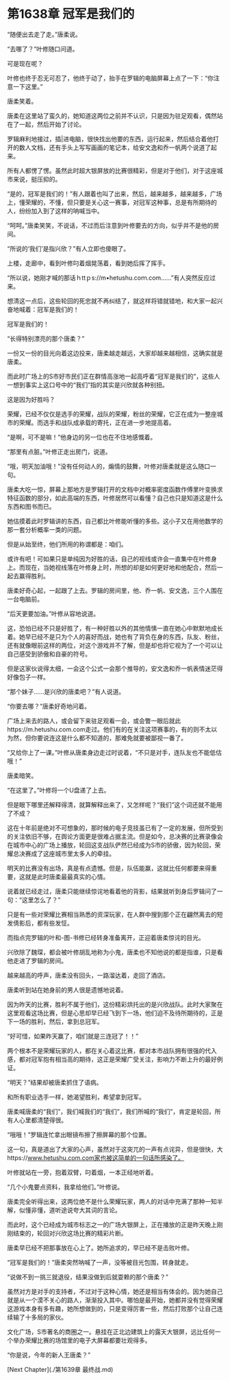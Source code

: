 # 第1638章 冠军是我们的

“随便出去走了走。”唐柔说。

“去哪了？”叶修随口问道。

可是现在呢？

叶修也终于忍无可忍了，他终于动了，抬手在罗辑的电脑屏幕上点了一下：“你注意一下这里。”

唐柔笑着。

唐柔在这里站了蛮久的，她知道这两位之前并不认识，只是因为驻足观看，偶然站在了一起，然后开始了讨论。

罗辑麻利地接过，插|进电脑，很快找出他要的东西，运行起来，然后结合着他打开的数人文档，还有手头上写写画画的笔记本，给安文逸和乔一帆两个说道了起来。

所有人都愣了愣。虽然此时超大银屏放的比赛很精彩，但是对于他们，对于这座城市来说，挺压抑的。

“是的，冠军是我们的！”有人跟着也叫了出来，然后，越来越多，越来越多，广场上，懂荣耀的，不懂，但只要是关心这一赛事，对冠军这种事，总是有所期待的人，纷纷加入到了这样的呐喊当中。

“呵呵。”唐柔笑笑，不说话，不过而后注意到叶修要去的方向，似乎并不是他的房间。

“所说的‘我们’是指兴欣？”有人立即也傻眼了。

上楼，走廊中，看到叶修叼着烟晃荡着，看到她后挥了挥手。

“所以说，她刚才喊的那话ｈttｐs://m•hetushu.coｍ.com……”有人突然反应过来。

想清这一点后，这些轮回的死忠就不再纠结了，就这样将错就错地，和大家一起兴奋地喊着：冠军是我们的！

冠军是我们的！

“长得特别漂亮的那个唐柔？”

一份又一份的目光向着这边投来，唐柔越走越远，大家却越来越相信，这确实就是唐柔。

而此时广场上的S市好市民们正在群情高涨地一起高呼着“冠军是我们的”，这些人一想到事实上这口号中的“我们”指的其实是兴欣就各种别扭。

这是因为好胜吗？

荣耀，已经不仅仅是选手的荣耀，战队的荣耀，粉丝的荣耀，它正在成为一整座城市的荣耀。而选手和战队成承载的寄托，正在进一步地提高着。

“是啊，可不是嘛！”他身边的另一位也在不住地感慨着。

“那里有点脏。”叶修正走出房门，说道。

“哦，明天加油哦！”没有任何动人的，煽情的鼓舞，叶修对唐柔就是这么随口一句。

唐柔大吃一惊，屏幕上那地方是罗辑打开的文档中对概率密度函数作傅里叶变换求特征函数的部分，如此高端的东西，叶修居然可以看懂？自己也只是知道这是什么东西和图书而已。

她估摸着此时罗辑讲的东西，自己都比叶修能听懂的多些。这小子又在用他数学的那一套分析概率一类的问题。

但是从始至终，他们所用的称谓都是：咱们。

或许有吧！可如果只是单纯因为好胜的话，自己的视线或许会一直集中在叶修身上。而现在，当她视线落在叶修身上时，所想的却是如何更好地和他配合，然后一起去赢得胜利。

唐柔好奇心起，一起跟了上去。罗辑的房间里，他、乔一帆、安文逸，三个人围在一台电脑前。

“后天更要加油。”叶修从容地说道。

这，恐怕已经不只是好胜了，有一种好胜以外的其他情愫一直在她心中默默地成长着。她早已经不是只为个人的喜好而战，她也有了背负在身的东西，队友、粉丝，还有就像眼前这样的两位，对这个游戏并不了解，但是却也将它视为了一个可以让自己感受到骄傲和自豪的符号。

但是这家伙说得太细，一会这个公式一会那个推导的，安文逸和乔一帆表情迷茫得好像包子一样。

“那个妹子……是兴欣的唐柔吧？”有人说道。

“你要去哪？”唐柔好奇地问着。

广场上来去的路人，或会留下来驻足观看一会，或会瞥一眼后就此https://m.hetushu.com.com走过。他们有的在关注这项赛事的，有的则不太以为然，但你要说连这是什么都不知道的，那难免就要被鄙视一番了。

“又给你上了一课。”叶修从唐柔身边走过时说着，“不只是对手，连队友也不能低估哦！”

唐柔暗笑。

“在这里了。”叶修将一个U盘递了上去。

但是眼下哪里还解释得清，就算解释出来了，又怎样呢？“我们”这个词还就不能用了不成？

这在十年前是绝对不可想象的，那时候的电子竞技虽已有了一定的发展，但所受到的关注依旧不够，在舆论方面更是很难占据主流。但是如今，总决赛的比赛录像会在城市中心的广场上播放，轮回这支战队俨然已经成为S市的骄傲，因为轮回，荣耀总决赛成了这座城市里太多人的牵挂。

明天的比赛没有出场，真是有点遗憾。但是，队伍能赢，这就比任何都要来得重要，这就是此时唐柔最最真实的心情。

说着就已经走过，唐柔只能继续惊诧地看着他的背影，结果就听到身后罗辑问了一句：“这里怎么了？”

只是有一些对荣耀比赛相当熟悉的资深玩家，在人群中搜到那个正在翩然离去的短发倩影后，都有些发怔。

而指点完罗辑的叶和-图-书修已经转身准备离开，正迎着唐柔惊诧的目光。

兴欣除了魏琛，都会被叶修胡乱地称为小鬼，唐柔也不知他说的都是指谁，只是看他走进了罗辑的房间。

越来越高的呼声，唐柔没有回头，一路溜达着，走回了酒店。

唐柔听到站在她身前的男人很是遗憾地说着。

因为昨天的比赛，胜利不属于他们，这份精彩烘托出的是兴欣战队。此时大家聚在这里观看这场比赛，但是心思却早已经飞到下一场，他们迫不及待所期待的，正是下一场的胜利，然后，拿到总冠军。

“好可惜，如果昨天赢了，咱们就是三连冠了！！”

两个根本不是荣耀玩家的人，都在关心着这比赛，都对本市战队拥有很强的代入感，都对冠军抱有相当高的期待，这正是荣耀广受关注，影响力不断上升的最好例证。

“明天？”结果却被唐柔抓住了语病。

和所有职业选手一样，她渴望胜利，希望拿到冠军。

唐柔喊唐柔的“我们”，我们喊我们的“我们”，我们所喊的“我们”，肯定是轮回，所有人心里都清楚得很。

“哦哦！”罗辑连忙拿出眼镜布擦了擦屏幕的那个位置。

这一句，真是道出了大家的心声，虽然对于这突兀的一声有点诧异，但是很快，大https://www.hetushu.com.com家也被这简单的一句话所感染了。

叶修就站在一旁，抱着双臂，叼着烟，一本正经地听着。

“几个小鬼要点资料，我拿给他们。”叶修说。

唐柔完全听得出来，这两位绝不是什么荣耀玩家，两人的对话中充满了那种一知半解，似懂非懂，道听途说夸大其词的言论。

而此时，这个已经成为城市标志之一的广场大银屏上，正在播放的正是昨天晚上刚刚结束的，轮回对兴欣这场比赛的精彩片断。

唐柔早已经不把那事放在心上了。她所追求的，早已经不是击败叶修。

“冠军是我们的！”唐柔突然呐喊了一声，没等被目光包围，转身就走。

“说做不到一挑三就退役，结果没做到后就耍赖的那个唐柔？”

虽然对方是对手的支持者，不过对于这种心情，她还是相当有体会的。因为她自己就是从一个漠不关心的路人，渐渐投入其中。哪怕是最开始，她都并没有觉得荣耀这游戏本身有多有趣，她所想做到的，只是变得厉害一些，然后打败那个让自己连续输了十多局的家伙。

文化广场，S市著名的商圈之一。悬挂在正北边建筑上的露天大银屏，远比任何一个举办荣耀比赛的场馆里的电子大屏幕都要壮观得多。

“你是说，今年的新人王唐柔？”



[Next Chapter](./第1639章 最终战.md)